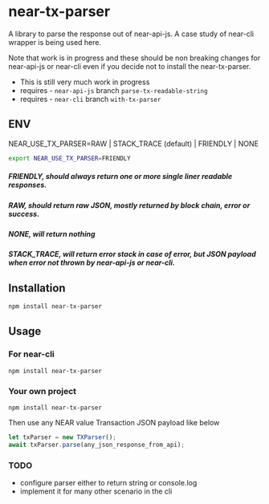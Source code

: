 # near-tx-parser

A library to parse the response out of near-api-js. A case study of near-cli wrapper is being used here. 

Note that work is in progress and these should be non breaking changes for near-api-js or near-cli even if you decide not to install the near-tx-parser.

- This is still very much work in progress
- requires - ```near-api-js```  branch ```parse-tx-readable-string```
- requires - ```near-cli``` branch ```with-tx-parser```

## ENV
NEAR_USE_TX_PARSER=RAW | STACK_TRACE (default) | FRIENDLY | NONE

```bash
export NEAR_USE_TX_PARSER=FRIENDLY
```

##### FRIENDLY, should always return one or more single liner readable responses.
##### RAW, should return raw JSON, mostly returned by block chain, error or success.
##### NONE, will return nothing
##### STACK_TRACE, will return error stack in case of error, but JSON payload when error not thrown by near-api-js or near-cli.

## Installation

```bash
npm install near-tx-parser
```

## Usage

### For near-cli
```
npm install near-tx-parser
```

### Your own project
```
npm install near-tx-parser
```

Then use any NEAR value Transaction JSON payload like below 
```javascript
let txParser = new TXParser();
await txParser.parse(any_json_response_from_api);    
```
### TODO
- configure parser either to return string or console.log
- implement it for many other scenario in the cli
